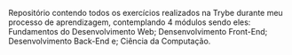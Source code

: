 Repositório contendo todos os exercícios realizados na Trybe durante meu processo de aprendizagem, contemplando 4 módulos sendo eles: 
Fundamentos do Desenvolvimento Web; 
Densenvolvimento Front-End;
Desenvolvimento Back-End e;
Ciência da Computação.
